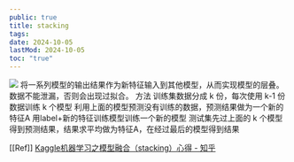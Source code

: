 ```yaml
---
public: true
title: stacking
tags:
date: 2024-10-05
lastMod: 2024-10-05
toc: "true"
---
```


![](https://media.xiang578.com/202301302016555-stacking.png)
将一系列模型的输出结果作为新特征输入到其他模型，从而实现模型的层叠。
数据不能泄漏，否则会出现过拟合。
方法
训练集数据分成 k 份，每次使用 k-1 份数据训练 k 个模型
利用上面的模型预测没有训练的数据，预测结果做为一个新的特征A
用label+新的特征训练模型训练一个新的模型
测试集先过上面的 k 个模型得到预测结果，结果求平均做为特征A，在经过最后的模型得到结果

[[Ref]]
[Kaggle机器学习之模型融合（stacking）心得 - 知乎](https://zhuanlan.zhihu.com/p/26890738)